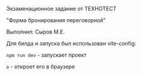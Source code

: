 Экзаменационное задание от ТЕХНОТЕСТ 

"Форма бронирования переговорной"

Выполнил: Сыров М.Е.

Для билда и запуска был использован vite-config:

`npm run dev` - запускает проект

`o` - откроет его в браузере

